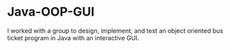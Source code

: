 # Java-OOP-GUI
I worked with a group to design, implement, and test an object oriented bus ticket program in Java with an interactive GUI.

